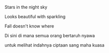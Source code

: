 Stars in the night sky

Looks beautiful with sparkling

Fall doesn't know where

Di sini di mana semua orang bertaruh nyawa 

untuk melihat indahnya ciptaan sang maha kuasa
